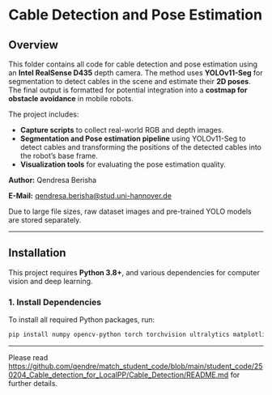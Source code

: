 # Cable Detection and Pose Estimation
## Overview

This folder contains all code for cable detection and pose estimation using an **Intel RealSense D435** depth camera. The method uses **YOLOv11-Seg** for segmentation to detect cables in the scene and estimate their **2D poses**. The final output is formatted for potential integration into a **costmap for obstacle avoidance** in mobile robots.

The project includes:
- **Capture scripts** to collect real-world RGB and depth images.
- **Segmentation and Pose estimation pipeline** using YOLOv11-Seg to detect cables and transforming the positions of the detected cables into the robot’s base frame.
- **Visualization tools** for evaluating the pose estimation quality.

**Author:** Qendresa Berisha

**E-Mail:** qendresa.berisha@stud.uni-hannover.de

Due to large file sizes, raw dataset images and pre-trained YOLO models are stored separately.  

---

## **Installation**
This project requires **Python 3.8+**, and various dependencies for computer vision and deep learning.

### **1. Install Dependencies**
To install all required Python packages, run:
```bash
pip install numpy opencv-python torch torchvision ultralytics matplotlib pandas json labelme
```

---
Please read https://github.com/qendre/match_student_code/blob/main/student_code/250204_Cable_detection_for_LocalPP/Cable_Detection/README.md for further details.

